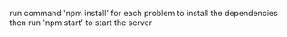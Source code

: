 run command 'npm install' for each problem to install the dependencies
then run 'npm start' to start the server

